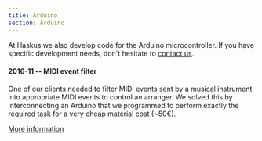 ```yaml
---
title: Arduino
section: Arduino
---
```


At Haskus we also develop code for the Arduino microcontroller. If you have
specific development needs, don't hesitate to [contact us](/contact).

#### 2016-11 -- MIDI event filter

One of our clients needed to filter MIDI events sent by a musical instrument
into appropriate MIDI events to control an arranger. We solved this by
interconnecting an Arduino that we programmed to perform exactly the required
task for a very cheap material cost (~50€).

[More information](/arduino/midi)
